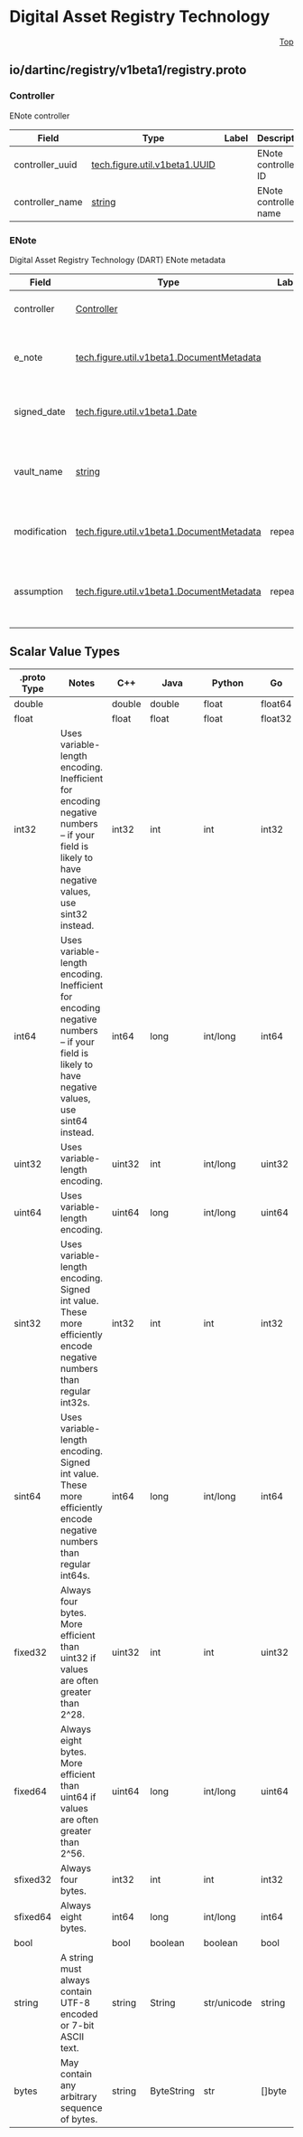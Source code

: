 # Digital Asset Registry Technology
<a name="top"></a>



<a name="io/dartinc/registry/v1beta1/registry.proto"></a>
<p align="right"><a href="#top">Top</a></p>

## io/dartinc/registry/v1beta1/registry.proto



<a name="io.dartinc.registry.v1beta1.Controller"></a>

### Controller
ENote controller


| Field | Type | Label | Description |
| ----- | ---- | ----- | ----------- |
| controller_uuid | [tech.figure.util.v1beta1.UUID](util#tech.figure.util.v1beta1.UUID) |  | ENote controller ID |
| controller_name | [string](#string) |  | ENote controller name |





<a name="io.dartinc.registry.v1beta1.ENote"></a>

### ENote
Digital Asset Registry Technology (DART) ENote metadata


| Field | Type | Label | Description |
| ----- | ---- | ----- | ----------- |
| controller | [Controller](#io.dartinc.registry.v1beta1.Controller) |  | Identity of the ENote controller |
| e_note | [tech.figure.util.v1beta1.DocumentMetadata](util#tech.figure.util.v1beta1.DocumentMetadata) |  | Metadata of the authoritative copy of the ENote |
| signed_date | [tech.figure.util.v1beta1.Date](util#tech.figure.util.v1beta1.Date) |  | Date the ENote was signed by the borrower |
| vault_name | [string](#string) |  | Name of the eVault storing the Authoritative copy of the ENote |
| modification | [tech.figure.util.v1beta1.DocumentMetadata](util#tech.figure.util.v1beta1.DocumentMetadata) | repeated | Documents containing modifications to the ENote |
| assumption | [tech.figure.util.v1beta1.DocumentMetadata](util#tech.figure.util.v1beta1.DocumentMetadata) | repeated | Documents containing additional assumptions about the ENote |













## Scalar Value Types

| .proto Type | Notes | C++ | Java | Python | Go | C# | PHP | Ruby |
| ----------- | ----- | --- | ---- | ------ | -- | -- | --- | ---- |
| <a name="double" /> double |  | double | double | float | float64 | double | float | Float |
| <a name="float" /> float |  | float | float | float | float32 | float | float | Float |
| <a name="int32" /> int32 | Uses variable-length encoding. Inefficient for encoding negative numbers – if your field is likely to have negative values, use sint32 instead. | int32 | int | int | int32 | int | integer | Bignum or Fixnum (as required) |
| <a name="int64" /> int64 | Uses variable-length encoding. Inefficient for encoding negative numbers – if your field is likely to have negative values, use sint64 instead. | int64 | long | int/long | int64 | long | integer/string | Bignum |
| <a name="uint32" /> uint32 | Uses variable-length encoding. | uint32 | int | int/long | uint32 | uint | integer | Bignum or Fixnum (as required) |
| <a name="uint64" /> uint64 | Uses variable-length encoding. | uint64 | long | int/long | uint64 | ulong | integer/string | Bignum or Fixnum (as required) |
| <a name="sint32" /> sint32 | Uses variable-length encoding. Signed int value. These more efficiently encode negative numbers than regular int32s. | int32 | int | int | int32 | int | integer | Bignum or Fixnum (as required) |
| <a name="sint64" /> sint64 | Uses variable-length encoding. Signed int value. These more efficiently encode negative numbers than regular int64s. | int64 | long | int/long | int64 | long | integer/string | Bignum |
| <a name="fixed32" /> fixed32 | Always four bytes. More efficient than uint32 if values are often greater than 2^28. | uint32 | int | int | uint32 | uint | integer | Bignum or Fixnum (as required) |
| <a name="fixed64" /> fixed64 | Always eight bytes. More efficient than uint64 if values are often greater than 2^56. | uint64 | long | int/long | uint64 | ulong | integer/string | Bignum |
| <a name="sfixed32" /> sfixed32 | Always four bytes. | int32 | int | int | int32 | int | integer | Bignum or Fixnum (as required) |
| <a name="sfixed64" /> sfixed64 | Always eight bytes. | int64 | long | int/long | int64 | long | integer/string | Bignum |
| <a name="bool" /> bool |  | bool | boolean | boolean | bool | bool | boolean | TrueClass/FalseClass |
| <a name="string" /> string | A string must always contain UTF-8 encoded or 7-bit ASCII text. | string | String | str/unicode | string | string | string | String (UTF-8) |
| <a name="bytes" /> bytes | May contain any arbitrary sequence of bytes. | string | ByteString | str | []byte | ByteString | string | String (ASCII-8BIT) |
